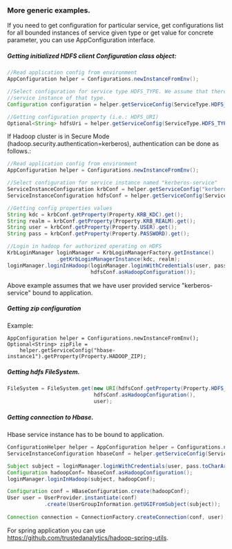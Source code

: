 ### More generic examples.
If you need to get configuration for particular service, get configurations list for 
all bounded instances of service given type or get value for concrete parameter,
you can use AppConfiguration interface. 
##### Getting initialized HDFS client Configuration class object:

```java
//Read application config from environment
AppConfiguration helper = Configurations.newInstanceFromEnv();

//Select configuration for service type HDFS_TYPE. We assume that there is only one 
//service instance of that type. 
Configuration configuration = helper.getServiceConfig(ServiceType.HDFS_TYPE).asHadoopConfiguration();

//Getting configuration property (i.e.: HDFS_URI)
Optional<String> hdfsUri = helper.getServiceConfig(ServiceType.HDFS_TYPE).getProperty(Property.HDFS_URI);
```

If Hadoop cluster is in Secure Mode (hadoop.security.authentication=kerberos), 
authentication can be done as follows.:

```java
//Read application config from environment
AppConfiguration helper = Configurations.newInstanceFromEnv();

//Select configuration for service instance named "kerberos-service"
ServiceInstanceConfiguration krbConf = helper.getServiceConfig("kerberos-service");
ServiceInstanceConfiguration hdfsConf = helper.getServiceConfig(ServiceType.HDFS_TYPE);

//Getting config properties values 
String kdc = krbConf.getProperty(Property.KRB_KDC).get();
String realm = krbConf.getProperty(Property.KRB_REALM).get();
String user = krbConf.getProperty(Property.USER).get();
String pass = krbConf.getProperty(Property.PASSWORD).get();

//Login in hadoop for authorized operating on HDFS
KrbLoginManager loginManager = KrbLoginManagerFactory.getInstance()
                .getKrbLoginManagerInstance(kdc, realm);
loginManager.loginInHadoop(loginManager.loginWithCredentials(user, pass.toCharArray()), 
                           hdfsConf.asHadoopConfiguration());
```
Above example assumes that we have user provided service "kerberos-service" bound to application.

##### Getting zip configuration

Example:

```
AppConfiguration helper = Configurations.newInstanceFromEnv();
Optional<String> zipFile =
    helper.getServiceConfig("hbase-instance1").getProperty(Property.HADOOP_ZIP);
```


##### Getting hdfs FileSystem.
```java
FileSystem = FileSystem.get(new URI(hdfsConf.getProperty(Property.HDFS_URI).get()),
                            hdfsConf.asHadoopConfiguration(),
                            user);
```

##### Getting connection to Hbase.
Hbase service instance has to be bound to application.

```java
ConfigurationHelper helper = AppConfiguration helper = Configurations.newInstanceFromEnv();
ServiceInstanceConfiguration hbaseConf = helper.getServiceConfig(ServiceType.HBASE_TYPE);

Subject subject = loginManager.loginWithCredentials(user, pass.toCharArray());
Configuration hadoopConf= hbaseConf.asHadoopConfiguration();
loginManager.loginInHadoop(subject, hadoopConf);

Configuration conf = HBaseConfiguration.create(hadoopConf);
User user = UserProvider.instantiate(conf)
            .create(UserGroupInformation.getUGIFromSubject(subject));
            
Connection connection = ConnectionFactory.createConnection(conf, user);
```
For spring application you can use https://github.com/trustedanalytics/hadoop-spring-utils.